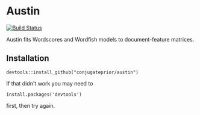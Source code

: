 # Austin

[![Build Status](https://travis-ci.org/conjugateprior/austin.svg?branch=master)](https://travis-ci.org/conjugateprior/austin)

Austin fits Wordscores and Wordfish models to document-feature matrices.

## Installation

```
devtools::install_github("conjugateprior/austin")
```
If that didn't work you may need to 
```
install.packages('devtools')
```
first, then try again.


